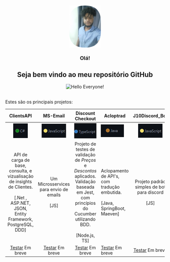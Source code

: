 

<!--
**Jhan10/Jhan10** is a ✨ _special_ ✨ repository because its `README.md` (this file) appears on your GitHub profile.

Here are some ideas to get you started:

- 🔭 I’m currently working on ...
- 🌱 I’m currently learning ...
- 👯 I’m looking to collaborate on ...
- 🤔 I’m looking for help with ...
- 💬 Ask me about ...
- 📫 How to reach me: ...
- 😄 Pronouns: ...
- ⚡ Fun fact: ...
-->
<div>
<p align="center">
<div align="center">
<img width="100px" src="_assets/my/my.png" align="center" alt="profile photo" id="phot"/>
 <h3 align="center">Olá!</h3>

 <h2 align="center">Seja bem vindo ao meu repositório GitHub</h2>

<img src="_assets/ola.jpg" width="400" height="200" alt="Hello Everyone!">

</div>
<br/>
<p>Estes são os principais projetos:</p>
</p>

| ClientsAPI | MS-Email|Discount Checkout | Acloptrad | J10Discord_Bot | Material Dashboard|
| :---: | :---: | :---: | --- | :---: | :---: |
| ![clientsapi](_assets/ClientsAPI/Default.png) | ![msemail](_assets/Material/3Default.png)|![dc](_assets/Discount_Checkout/Default.png) | ![aclopt](_assets/Acloptrad/2Default.png)| ![j10db](_assets/Material/3Default.png) | ![md](_assets/Material/3Default.png)
| API de carga de base, consulta, e vizualisação de insights de Clientes.<br /><br/> [.Net , ASP.NET, JSON, Entity Framework, PostgreSQL, DDD] | Um Microsservices para envio de emails <br /><br/> [JS]| Projeto de testes de validação de *Preços* e *Descontos* aplicados. Validação baseada em Jest, com princípios do Cucumber utilizando BDD.<br /><br/>[Node.js, TS]| Aclopamento de API's, com tradução embutida.<br /><br/>[Java, SpringBoot, Maeven]| Projeto padrão simples de bot para discord <br /><br/> [JS]| Esta é a versão Material UI do Argon Dashboard React. <br /><br/> [TS, JS, React, Bootstrap]|
| <a href="https://github.com/Jhan10/ClientsAPI">Testar</a> Em breve | <a href="https://github.com/Jhan10/Ms-Email">Testar</a> Em breve | <a href="https://github.com/Jhan10/Discount_Checkout">Testar</a> Em breve |<a href="https://github.com/Jhan10/Acloptrad">Testar</a> Em breve | <a href="https://github.com/Jhan10/J10Discord_Bot">Testar</a> Em breve |<a href="https://github.com/Jhan10/material-dashboard-react-nodejs">Testar</a> Em breve |

</div>